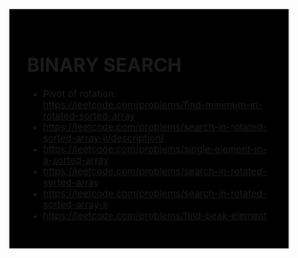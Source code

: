 <div style="font-size: 17px;background: black;padding: 2rem;">

# BINARY SEARCH

- Pivot of rotation: https://leetcode.com/problems/find-minimum-in-rotated-sorted-array 
- https://leetcode.com/problems/search-in-rotated-sorted-array-ii/description/
- https://leetcode.com/problems/single-element-in-a-sorted-array
- https://leetcode.com/problems/search-in-rotated-sorted-array
- https://leetcode.com/problems/search-in-rotated-sorted-array-ii
- https://leetcode.com/problems/find-peak-element

</div>